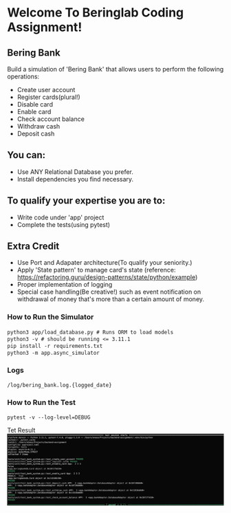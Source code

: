 # Welcome To Beringlab Coding Assignment!

## Bering Bank
Build a simulation of 'Bering Bank' that allows users to perform the following operations:
- Create user account
- Register cards(plural!)
- Disable card
- Enable card
- Check account balance
- Withdraw cash
- Deposit cash

## You can:
- Use ANY Relational Database you prefer.
- Install dependencies you find necessary.

## To qualify your expertise you are to:
- Write code under 'app' project
- Complete the tests(using pytest)


## Extra Credit
- Use Port and Adapater architecture(To qualify your seniority.)
- Apply 'State pattern' to manage card's state (reference: https://refactoring.guru/design-patterns/state/python/example)
- Proper implementation of logging
- Special case handling(Be creative!) such as event notification on withdrawal of money that's more than a certain amount of money.

### How to Run the Simulator 
```
python3 app/load_database.py # Runs ORM to load models
python3 -v # should be running <= 3.11.1
pip install -r requirements.txt
python3 -m app.async_simulator
```
### Logs
```
/log/bering_bank.log.{logged_date}
```
### How to Run the Test
```
pytest -v --log-level=DEBUG
```
Tet Result 
![Example Image](./tests/Screenshot%202023-08-28%20at%2009.15.23.png)


